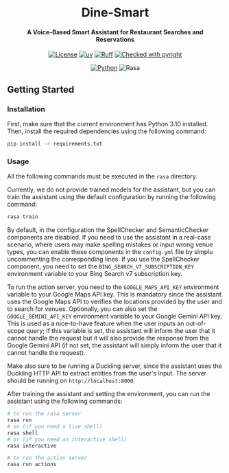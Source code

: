 <div align="center">

# Dine-Smart

<h4>A Voice-Based Smart Assistant for Restaurant Searches and Reservations</h4>

[![License](https://img.shields.io/badge/License-Apache_2.0-blue.svg)](https://opensource.org/licenses/Apache-2.0)
[![uv](https://img.shields.io/endpoint?url=https://raw.githubusercontent.com/astral-sh/uv/main/assets/badge/v0.json)](https://github.com/astral-sh/uv)
[![Ruff](https://img.shields.io/endpoint?url=https://raw.githubusercontent.com/astral-sh/ruff/main/assets/badge/v2.json)](https://github.com/astral-sh/ruff)
[![Checked with pyright](https://microsoft.github.io/pyright/img/pyright_badge.svg)](https://microsoft.github.io/pyright/)

[![Python](https://img.shields.io/badge/python-3.10-blue?logo=python&logoColor=white)](https://www.python.org/)
![Rasa](https://img.shields.io/badge/Rasa-3.6-purple?style=flat&logo=Rasa&link=https%3A%2F%2Frasa.com%2F)

</div>

## Getting Started

### Installation

First, make sure that the current environment has Python 3.10 installed. Then, install the required dependencies using the following command:

```bash
pip install -r requirements.txt
```

### Usage

All the following commands must be executed in the `rasa` directory.

Currently, we do not provide trained models for the assistant, but you can train the assistant using the default configuration by running the following command:

```bash
rasa train
```

By default, in the configuration the SpellChecker and SemanticChecker components are disabled. If you need to use the assistant in a real-case scenario, where users may make spelling mistakes or input wrong venue types, you can enable these components in the `config.yml` file by simplu uncommenting the corresponding lines. If you use the SpellChecker component, you need to set the `BING_SEARCH_V7_SUBSCRIPTION_KEY` environment variable to your Bing Search v7 subscription key.

To run the action server, you need to the `GOOGLE_MAPS_API_KEY` environment variable to your Google Maps API key. This is mandatory since the assistant uses the Google Maps API to verifies the locations provided by the user and to search for venues. Optionally, you can also set the `GOOGLE_GEMINI_API_KEY` environment variable to your Google Gemini API key. This is used as a nice-to-have feature when the user inputs an out-of-scope query; if this variable is set, the assistant will inform the user that it cannot handle the request but it will also provide the response from the Google Gemini API (if not set, the assistant will simply inform the user that it cannot handle the request).

Make also sure to be running a Duckling server, since the assistant uses the Duckling HTTP API to extract entities from the user's input. The server should be running on `http://localhost:8000`.

After training the assistant and setting the environment, you can run the assistant using the following commands:

```bash
# to run the rasa server
rasa run
# or (if you need a live shell)
rasa shell
# or (if you need an interactive shell)
rasa interactive

# to run the action server
rasa run actions
```
